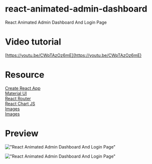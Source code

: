 # react-animated-admin-dashboard

  React Animated Admin Dashboard And Login Page

# Video tutorial

[https://youtu.be/CWpTAzOz6mE](https://youtu.be/CWpTAzOz6mE)<br>

# Resource

[Create React App](https://create-react-app.dev/)<br>
[Material UI](https://create-react-app.dev/)<br>
[React Router](https://reactrouter.com/)<br>
[React Chart JS](https://react-chartjs-2.js.org/)<br>
[Images](https://www.freepik.com/)<br>
[Images](https://free3dicon.com/)<br>

# Preview

!["React Animated Admin Dashboard And Login Page"](https://github.com/trananhtuat/react-animated-admin-dashboard/assets/67447840/dda7900a-a815-45b6-b9f6-98bea61ca936 "React Animated Admin Dashboard And Login Page")

!["React Animated Admin Dashboard And Login Page"](https://github.com/trananhtuat/react-animated-admin-dashboard/assets/67447840/3dddfdc4-a8c0-4da2-98f7-b30410b4bbf4 "React Animated Admin Dashboard And Login Page")
